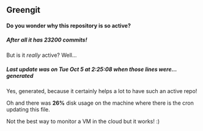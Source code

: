 ## Greengit

#### Do you wonder why this repository is so active?

##### After all it has 23200 commits!

But is it *really* active? Well...

##### Last update was on Tue Oct 5 at 2:25:08 when those lines were... generated

Yes, generated, because it certainly helps a lot to have such an active repo!

Oh and there was **26%** disk usage on the machine
where there is the cron updating this file.

Not the best way to monitor a VM in the cloud but it works! :)
